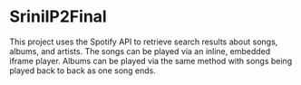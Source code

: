 # SriniIP2Final
This project uses the Spotify API to retrieve search results about songs, albums, and artists.
The songs can be played via an inline, embedded iframe player. Albums can be played via the same method with songs being played back to back as one song ends.
